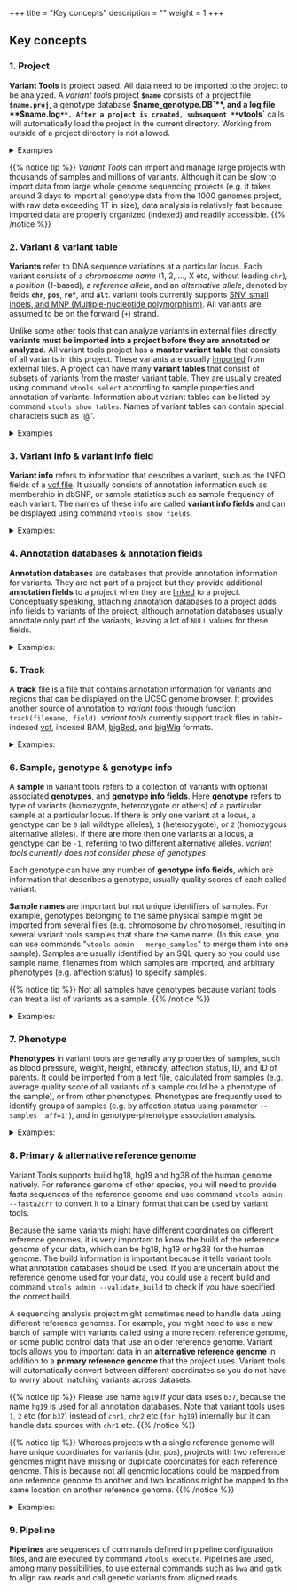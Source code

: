 +++
title = "Key concepts"
description = ""
weight = 1
+++

## Key concepts

### 1. Project

**Variant Tools** is project based. All data need to be imported to the project to be analyzed. A *variant tools* project **`$name`** consists of a project file **`$name.proj`**, a genotype database **$`name_genotype.DB`**, and a log file **`$name.log`**. After a project is created, subsequent **`vtools`** calls will automatically load the project in the current directory. Working from outside of a project directory is not allowed. 

<details> <summary> Examples </summary>

Let us create a sample project and import two datasets from the pilot phase of the 1000 genomes project: 

    % vtools init concept
    % vtools import CEU_hg38_all.vcf --build hg38 --sample_name CEU --var_info AA AC AN DP
    % vtools import JPT_hg38_all.vcf --sample_name JPT --var_info AA AC AN DP

 

The project properties can be displayed as follows 

    % vtools show project
    
    Project name:                concept
    Primary reference genome:    hg38
    Secondary reference genome:  
    Storage method:              hdf5
    Variant tables:              variant
    Annotation databases:  


</details>


{{% notice tip %}} 
*Variant Tools* can import and manage large projects with thousands of samples and millions of variants. Although it can be slow to import data from large whole genome sequencing projects (e.g. it takes around 3 days to import all genotype data from the 1000 genomes project, with raw data exceeding 1T in size), data analysis is relatively fast because imported data are properly organized (indexed) and readily accessible.
{{% /notice %}}

### 2. Variant & variant table

**Variants** refer to DNA sequence variations at a particular locus. Each variant consists of a *chromosome name* (1, 2, ..., X etc, without leading `chr`), a *position* (1-based), a *reference allele*, and an *alternative allele*, denoted by fields **`chr`**, **`pos`**, **`ref`**, and **`alt`**. variant tools currently supports [SNV, small indels, and MNP (Multiple-nucleotide polymorphism)][1]. All variants are assumed to be on the forward (`+`) strand. 

Unlike some other tools that can analyze variants in external files directly, **variants must be imported into a project before they are annotated or analyzed**. All variant tools project has a **master variant table** that consists of all variants in this project. These variants are usually [imported][2] from external files. A project can have many **variant tables** that consist of subsets of variants from the master variant table. They are usually created using command `vtools select` according to sample properties and annotation of variants. Information about variant tables can be listed by command `vtools show tables`. Names of variant tables can contain special characters such as '@'. 

<details> <summary> Examples </summary>

This project has a single **master variant table** with 4,858 variants: 

    % vtools show tables
    
    table      #variants     date message
    variant        4,839    May30 Master variant table
    

Each variant has chr, position, reference and alternative alleles, 

    % vtools output variant chr pos ref alt --limit 5
    
    1   1180123 T   C
    1   1180168 G   A
    1   1182895 C   T
    1   1184997 T   A
    1   1185051 G   A


We can select all variants with reference allele `T` and save the results to a **variant table** named `refT`, 

    % vtools select variant 'ref="T"' --to_table refT 'variants with reference allele T'
    
    Running: 3 1.5K/s in 00:00:00
    INFO: 780 variants selected.
    

Now there are two variant tables `variant` and `refT` in this project 

    % vtools show tables
    
    table      #variants     date message
    refT             780    May30 variants with reference allele T
    variant        4,839    May30 Master variant table
    

As you can see, all variants in table `refT` have reference allele `T`: 

    % vtools output refT chr pos ref alt --limit 5
    
    1   1180123 T   C
    1   1184997 T   A
    1   3631572 T   C
    1   6464441 T   C
    1   6464628 T   C
    

</details>




### 3. Variant info & variant info field

**Variant info** refers to information that describes a variant, such as the INFO fields of a [vcf file][3]. It usually consists of annotation information such as membership in dbSNP, or sample statistics such as sample frequency of each variant. The names of these info are called **variant info fields** and can be displayed using command `vtools show fields`. 

<details><summary>Examples:</summary> The project has 4 variant info fields `AA`, `AC`, `AN`, and `DP`, as shown by the following command 

    % vtools show fields
    
    variant.chr (char)      Chromosome name (VARCHAR)
    variant.pos (int)       Position (INT, 1-based)
    variant.ref (char)      Reference allele (VARCHAR, - for missing allele of an insertion)
    variant.alt (char)      Alternative allele (VARCHAR, - for missing allele of an deletion)
    variant.AA (char)
    variant.AC (int)
    variant.AN (int)
    variant.DP (int)
    refT.chr (char)         Chromosome name (VARCHAR)

    

These fields are imported from the INFO fields of the vcf file, and are the ancestral allele, total number of alternate alleles in called genotypes, total number of alleles in called genotypes, and Read Depth from MOSAIK BAM, respectively, for each variant. These fields could be outputted for each variant, 



    % vtools  output refT chr pos ref alt AA AC AN DP --limit 5
    
    1   1180123 T   C   T   4   114 3251
    1   1184997 T   A   T   1   178 7275
    1   3631572 T   C   C   156 156 1753
    1   6464441 T   C   T   12  172 4691
    1   6464628 T   C   T   9   176 6871
    

More variant info fields could be added to the project using command `vtools update`. 



    % vtools update variant --from_file CEU_hg38_all.vcf --var_info id 
    
    INFO: Using primary reference genome hg38 of the project.
    Getting existing variants: 100% [=======================] 4,839 372.4K/s in 00:00:00
    INFO: Updating variants from CEU_hg38_all.vcf (1/1)
    CEU_hg38_all.vcf: 100% [==================================] 3,512 7.4K/s in 00:00:00
    Getting existing variants: 100% [=======================] 4,839 368.5K/s in 00:00:00



    $ vtools output refT chr pos ref alt id AA AC AN DP -l 5
    
    1   1180123 T   C   .           T   4   114 3251
    1   1184997 T   A   .           T   1   178 7275
    1   3631572 T   C   rs2760321   C   156 156 1753
    1   6464441 T   C   rs11800462  T   12  172 4691
    1   6464628 T   C   rs3170675   T   9   176 6871
    

</details>



### 4. Annotation databases & annotation fields

**Annotation databases** are databases that provide annotation information for variants. They are not part of a project but they provide additional **annotation fields** to a project when they are [linked][4] to a project. Conceptually speaking, attaching annotation databases to a project adds info fields to variants of the project, although annotation databases usually annotate only part of the variants, leaving a lot of `NULL` values for these fields. 

<details><summary>Examples:</summary> Let us download and use an annotation database `dbSNP` version 135 for reference genome hg19

    % vtools use dbSNP
    
    INFO: Choosing version dbSNP-hg38_143 from 10 available databases.
    INFO: Downloading annotation database annoDB/dbSNP-hg38_143.ann
    INFO: Using annotation DB dbSNP as dbSNP in project concept.
    INFO: dbSNP version 143, created using vcf file downloaded from NCBI

This database provides the following **annotation fields** 

    % vtools show annotation dbSNP
    
    Annotation database dbSNP (version hg38_143)
    Description:            dbSNP version 143, created using vcf file downloaded from NCBI
    Database type:          variant
    Reference genome hg38:  chr, pos, ref, alt
      chr (char)
      pos (int)
      name (char)           DB SNP ID (rsname)
      ref (char)            Reference allele (as on the + strand)
      alt (char)            Alternative allele (as on the + strand)
      FILTER (char)         Inconsistent Genotype Submission For At Least One Sample
      RS (int)              dbSNP ID (i.e. rs number)
      RSPOS (int)           Chr position reported in dbSNP
      RV (int)              RS orientation is reversed
      VP (char)             Variation Property.  Documentation is at ftp://ftp.ncbi.nlm.nih.gov/snp/specs/dbSNP_BitField_latest.pdf
      GENEINFO (char)       Pairs each of gene symbol:gene id.  The gene symbol and id are delimited by a colon (</summary>and each pair is delimited by a vertical bar (|)
      dbSNPBuildID (int)    First dbSNP Build for RS
      SAO (int)             Variant Allele Origin: 0 - unspecified, 1 - Germline, 2 - Somatic, 3 - Both
      SSR (int)             Variant Suspect Reason Codes (may be more than one value added together) 0 - unspecified, 1 - Paralog, 2 - byEST, 4 - oldAlign, 8 - Para_EST, 16 - 1kg_failed,
                            1024 - other
      WGT (int)             Weight, 00 - unmapped, 1 - weight 1, 2 - weight 2, 3 - weight 3 or more
      VC (char)             Variation Class
      PM_flag (int)         Variant is Precious(Clinical,Pubmed Cited)
      TPA_flag (int)        Provisional Third Party Annotation(TPA) (currently rs from PHARMGKB who will give phenotype data)
      PMC_flag (int)        Links exist to PubMed Central article
      S3D_flag (int)        Has 3D structure - SNP3D table
      SLO_flag (int)        Has SubmitterLinkOut - From SNP->SubSNP->Batch.link_out
      NSF_flag (int)        Has non-synonymous frameshift A coding region variation where one allele in the set changes all downstream amino acids. FxnClass = 44
      NSM_flag (int)        Has non-synonymous missense A coding region variation where one allele in the set changes protein peptide. FxnClass = 42
      NSN_flag (int)        Has non-synonymous nonsense A coding region variation where one allele in the set changes to STOP codon (TER). FxnClass = 41
      REF_flag_flag (int)   Has reference A coding region variation where one allele in the set is identical to the reference sequence. FxnCode = 8
      SYN_flag (int)        Has synonymous A coding region variation where one allele in the set does not change the encoded amino acid. FxnCode = 3
      U3_flag (int)         In 3' UTR Location is in an untranslated region (UTR). FxnCode = 53
      U5_flag (int)         In 5' UTR Location is in an untranslated region (UTR). FxnCode = 55
      ASS_flag (int)        In acceptor splice site FxnCode = 73
      DSS_flag (int)        In donor splice-site FxnCode = 75
      INT_flag (int)        In Intron FxnCode = 6
      R3_flag (int)         In 3' gene region FxnCode = 13
      R5_flag (int)         In 5' gene region FxnCode = 15
      OTH_flag (int)        Has other variant with exactly the same set of mapped positions on NCBI refernce assembly.
      CFL_flag (int)        Has Assembly conflict. This is for weight 1 and 2 variant that maps to different chromosomes on different assemblies.
      ASP_flag (int)        Is Assembly specific. This is set if the variant only maps to one assembly
      MUT_flag (int)        Is mutation (journal citation, explicit fact): a low frequency variation that is cited in journal and other reputable sources
      VLD_flag (int)        Is Validated.  This bit is set if the variant has 2+ minor allele count based on frequency or genotype data.
      G5A_flag (int)        >5% minor allele frequency in each and all populations
      G5_flag (int)         >5% minor allele frequency in 1+ populations
      HD_flag (int)         Marker is on high density genotyping kit (50K density or greater).  The variant may have phenotype associations present in dbGaP.
      GNO_flag (int)        Genotypes available. The variant has individual genotype (in SubInd table).
      KGValidated_flag (int)
                            1000 Genome validated
      KGPhase1_flag (int)   1000 Genome phase 1 (incl. June Interim phase 1)
      KGPilot123_flag (int) 1000 Genome discovery all pilots 2010(1,2,3)
      KGPROD_flag (int)     Has 1000 Genome submission
      OTHERKG_flag (int)    non-1000 Genome submission
      PH3_flag (int)        HAP_MAP Phase 3 genotyped: filtered, non-redundant
      CDA_flag (int)        Variation is interrogated in a clinical diagnostic assay
      LSD_flag (int)        Submitted from a locus-specific database
      MTP_flag (int)        Microattribution/third-party annotation(TPA:GWAS,PAGE)
      OM_flag (int)         Has OMIM/OMIA
      NOC_flag (int)        Contig allele not present in variant allele list. The reference sequence allele at the mapped position is not present in the variant allele list, adjusted for
                            orientation.
      WTD_flag (int)        Is Withdrawn by submitter If one member ss is withdrawn by submitter, then this bit is set.  If all member ss' are withdrawn, then the rs is deleted to
                            SNPHistory
      NOV_flag (int)        Rs cluster has non-overlapping allele sets. True when rs set has more than 2 alleles from different submissions and these sets share no alleles in common.
      CAF (char)            An ordered, comma delimited list of allele frequencies based on 1000Genomes, starting with the reference allele followed by alternate alleles as ordered in the
                            ALT column. Where a 1000Genomes alternate allele is not in the dbSNPs alternate allele set, the allele is added to the ALT column.  The minor allele is the
                            second largest value in the list, and was previuosly reported in VCF as the GMAF.  This is the GMAF reported on the RefSNP and EntrezSNP pages and
                            VariationReporter
      COMMON (int)          RS is a common SNP.  A common SNP is one that has at least one 1000Genomes population with a minor allele of frequency >= 1% and for which 2 or more founders
                            contribute to that minor allele frequency.

    

The fields are now available in the project, 

    % vtools show fields
    
    variant.chr (char)      Chromosome name (VARCHAR)
    variant.pos (int)       Position (INT, 1-based)
    variant.ref (char)      Reference allele (VARCHAR, - for missing allele of an insertion)
    variant.alt (char)      Alternative allele (VARCHAR, - for missing allele of an deletion)
    variant.AA (char)
    variant.AC (int)
    variant.AN (int)
    variant.DP (int)
    variant.id (char)
    refT.chr (char)         Chromosome name (VARCHAR)
    dbSNP.chr (char)
    dbSNP.pos (int)
    dbSNP.name (char)       DB SNP ID (rsname)
    dbSNP.ref (char)        Reference allele (as on the + strand)
    dbSNP.alt (char)        Alternative allele (as on the + strand)
    dbSNP.FILTER (char)     Inconsistent Genotype Submission For At Least One Sample
    dbSNP.RS (int)          dbSNP ID (i.e. rs number)
    dbSNP.RSPOS (int)       Chr position reported in dbSNP
    dbSNP.RV (int)          RS orientation is reversed
    dbSNP.VP (char)         Variation Property.  Documentation is at ftp://ftp.ncbi.nlm.nih.gov/snp/specs/dbSNP_BitField_latest.pdf
    dbSNP.GENEINFO (char)   Pairs each of gene symbol:gene id.  The gene symbol and id are delimited by a colon (</summary>and each pair is delimited by a vertical bar (|)
    dbSNP.dbSNPBuildID (int)
                            First dbSNP Build for RS
    dbSNP.SAO (int)         Variant Allele Origin: 0 - unspecified, 1 - Germline, 2 - Somatic, 3 - Both
    dbSNP.SSR (int)         Variant Suspect Reason Codes (may be more than one value added together) 0 - unspecified, 1 - Paralog, 2 - byEST, 4 - oldAlign, 8 - Para_EST, 16 - 1kg_failed,
                            1024 - other
    dbSNP.WGT (int)         Weight, 00 - unmapped, 1 - weight 1, 2 - weight 2, 3 - weight 3 or more
    dbSNP.VC (char)         Variation Class
    dbSNP.PM_flag (int)     Variant is Precious(Clinical,Pubmed Cited)
    dbSNP.TPA_flag (int)    Provisional Third Party Annotation(TPA) (currently rs from PHARMGKB who will give phenotype data)
    dbSNP.PMC_flag (int)    Links exist to PubMed Central article
    dbSNP.S3D_flag (int)    Has 3D structure - SNP3D table
    dbSNP.SLO_flag (int)    Has SubmitterLinkOut - From SNP->SubSNP->Batch.link_out
    dbSNP.NSF_flag (int)    Has non-synonymous frameshift A coding region variation where one allele in the set changes all downstream amino acids. FxnClass = 44
    dbSNP.NSM_flag (int)    Has non-synonymous missense A coding region variation where one allele in the set changes protein peptide. FxnClass = 42
    dbSNP.NSN_flag (int)    Has non-synonymous nonsense A coding region variation where one allele in the set changes to STOP codon (TER). FxnClass = 41
    dbSNP.REF_flag_flag (int)
                            Has reference A coding region variation where one allele in the set is identical to the reference sequence. FxnCode = 8
    dbSNP.SYN_flag (int)    Has synonymous A coding region variation where one allele in the set does not change the encoded amino acid. FxnCode = 3
    dbSNP.U3_flag (int)     In 3' UTR Location is in an untranslated region (UTR). FxnCode = 53
    dbSNP.U5_flag (int)     In 5' UTR Location is in an untranslated region (UTR). FxnCode = 55
    dbSNP.ASS_flag (int)    In acceptor splice site FxnCode = 73
    dbSNP.DSS_flag (int)    In donor splice-site FxnCode = 75
    dbSNP.INT_flag (int)    In Intron FxnCode = 6
    dbSNP.R3_flag (int)     In 3' gene region FxnCode = 13
    dbSNP.R5_flag (int)     In 5' gene region FxnCode = 15
    dbSNP.OTH_flag (int)    Has other variant with exactly the same set of mapped positions on NCBI refernce assembly.
    dbSNP.CFL_flag (int)    Has Assembly conflict. This is for weight 1 and 2 variant that maps to different chromosomes on different assemblies.
    dbSNP.ASP_flag (int)    Is Assembly specific. This is set if the variant only maps to one assembly
    dbSNP.MUT_flag (int)    Is mutation (journal citation, explicit fact): a low frequency variation that is cited in journal and other reputable sources
    dbSNP.VLD_flag (int)    Is Validated.  This bit is set if the variant has 2+ minor allele count based on frequency or genotype data.
    dbSNP.G5A_flag (int)    >5% minor allele frequency in each and all populations
    dbSNP.G5_flag (int)     >5% minor allele frequency in 1+ populations
    dbSNP.HD_flag (int)     Marker is on high density genotyping kit (50K density or greater).  The variant may have phenotype associations present in dbGaP.
    dbSNP.GNO_flag (int)    Genotypes available. The variant has individual genotype (in SubInd table).
    dbSNP.KGValidated_flag (int)
                            1000 Genome validated
    dbSNP.KGPhase1_flag (int)
                            1000 Genome phase 1 (incl. June Interim phase 1)
    dbSNP.KGPilot123_flag (int)
                            1000 Genome discovery all pilots 2010(1,2,3)
    dbSNP.KGPROD_flag (int) Has 1000 Genome submission
    dbSNP.OTHERKG_flag (int)
                            non-1000 Genome submission
    dbSNP.PH3_flag (int)    HAP_MAP Phase 3 genotyped: filtered, non-redundant
    dbSNP.CDA_flag (int)    Variation is interrogated in a clinical diagnostic assay
    dbSNP.LSD_flag (int)    Submitted from a locus-specific database
    dbSNP.MTP_flag (int)    Microattribution/third-party annotation(TPA:GWAS,PAGE)
    dbSNP.OM_flag (int)     Has OMIM/OMIA
    dbSNP.NOC_flag (int)    Contig allele not present in variant allele list. The reference sequence allele at the mapped position is not present in the variant allele list, adjusted for
                            orientation.
    dbSNP.WTD_flag (int)    Is Withdrawn by submitter If one member ss is withdrawn by submitter, then this bit is set.  If all member ss' are withdrawn, then the rs is deleted to
                            SNPHistory
    dbSNP.NOV_flag (int)    Rs cluster has non-overlapping allele sets. True when rs set has more than 2 alleles from different submissions and these sets share no alleles in common.
    dbSNP.CAF (char)        An ordered, comma delimited list of allele frequencies based on 1000Genomes, starting with the reference allele followed by alternate alleles as ordered in the
                            ALT column. Where a 1000Genomes alternate allele is not in the dbSNPs alternate allele set, the allele is added to the ALT column.  The minor allele is the
                            second largest value in the list, and was previuosly reported in VCF as the GMAF.  This is the GMAF reported on the RefSNP and EntrezSNP pages and
                            VariationReporter
    dbSNP.COMMON (int)      RS is a common SNP.  A common SNP is one that has at least one 1000Genomes population with a minor allele of frequency >= 1% and for which 2 or more founders
                            contribute to that minor allele frequency.



These fields can be used just like **variant info fields**, 

    % vtools output refT chr pos ref alt dbSNP.name --limit 5
    
    1   1180123 T   C   rs111751804
    1   1184997 T   A   rs116321663
    1   3631572 T   C   rs2760321
    1   6464441 T   C   rs11800462
    1   6464628 T   C   rs3170675
    

As you can see, not all variants are in dbSNP. If we select variants that are in dbSNP, about half of variants are in dbSNP, 

    % vtools select variant 'dbSNP.chr is not NULL' -t inDBSNP 'variants in dbSNP version 143'
    
    Running: 18 8.3/s in 00:00:02
    INFO: 4833 variants selected.
    

We can check the details of variants in dbSNP using 

    % vtools output inDBSNP chr pos ref alt name GENEINFO --limit 5
    
   1    1180123 T   C   rs111751804 TTLL10:254173|TTLL10-AS1:100506376
    1   1180168 G   A   rs114390380 TTLL10:254173|TTLL10-AS1:100506376
    1   1182895 C   T   rs61733845  TTLL10:254173
    1   1184997 T   A   rs116321663 TTLL10:254173
    1   1185051 G   A   rs1320571   TTLL10:254173
    

</details>



### 5. Track

A **track** file is a file that contains annotation information for variants and regions that can be displayed on the UCSC genome browser. It provides another source of annotation to *variant tools* through function `track(filename, field)`. *variant tools* currently support track files in tabix-indexed [vcf][3], indexed BAM, [bigBed][5], and [bigWig][6] formats. 

<details><summary>Examples:</summary> If we download a [bigWig annotation file](http://www.iq-darwin.cremag.org/resources/encode/hg19/pliki/wgEncodeGisRnaSeqH1hescCellPapPlusRawRep1.bigWig) from the [UCSC ENCODE website][7], you can use it to annotate and select variants, 



    % vtools output variant chr pos ref alt 'track("wgEncodeGisRnaSeqH1hescCellPapPlusRawRep1.bigWig")' -l 10
    

    

</details>



### 6. Sample, genotype & genotype info

A **sample** in variant tools refers to a collection of variants with optional associated **genotypes**, and **genotype info fields**. Here **genotype** refers to type of variants (homozygote, heterozygote or others) of a particular sample at a particular locus. If there is only one variant at a locus, a genotype can be `0` (all wildtype alleles), `1` (heterozygote), or `2` (homozygous alternative alleles). If there are more then one variants at a locus, a genotype can be `-1`, referring to two different alternative alleles. *variant tools currently does not consider phase of genotypes*. 

Each genotype can have any number of **genotype info fields**, which are information that describes a genotype, usually quality scores of each called variant. 

**Sample names** are important but not unique identifiers of samples. For example, genotypes belonging to the same physical sample might be imported from several files (e.g. chromosome by chromosome), resulting in several variant tools samples that share the same name. (In this case, you can use commands "`vtools admin --merge_samples`" to merge them into one sample). Samples are usually identified by an SQL query so you could use sample name, filenames from which samples are imported, and arbitrary phenotypes (e.g. affection status) to specify samples. 


{{% notice tip %}}
Not all samples have genotypes because variant tools can treat a list of variants as a sample. 
{{% /notice %}}

<details><summary>Examples:</summary> This project has two samples with names `CEU` and `JPT`: 

    % vtools show samples
    
    sample_name filename
    CEU         CEU_hg38_all.vcf
    JPT         JPT_hg38_all.vcf


However, for this particular project, the samples are just lists of variants so there is no genotype and genotype fields. 

    % vtools show genotypes
    
    sample_name filename            num_genotypes   sample_genotype_fields
    CEU         CEU_hg38_all.vcf    3470            GT
    JPT         JPT_hg38_all.vcf    2878            GT  
    

</details>



### 7. Phenotype

**Phenotypes** in variant tools are generally any properties of samples, such as blood pressure, weight, height, ethnicity, affection status, ID, and ID of parents. It could be [imported][8] from a text file, calculated from samples (e.g. average quality score of all variants of a sample could be a phenotype of the sample), or from other phenotypes. Phenotypes are frequently used to identify groups of samples (e.g. by affection status using parameter `--samples 'aff=1'`), and in genotype-phenotype association analysis. 

<details><summary>Examples:</summary> This project does not have any genotype and existing phenotype, we can add a phenotype `num` as the number of variants in each sample: 

    % vtools phenotype --from_stat 'num=#(GT)'
    
    Calculating phenotype: 100% [==========================================] 2 2.0/s in 00:00:01
    INFO: 2 values of 1 phenotypes (1 new, 0 existing) of 2 samples are updated.

    

The samples are now have a phenotype called `num`, 

    % vtools show samples
    
    sample_name filename            num
    CEU         CEU_hg38_all.vcf    3470
    JPT         JPT_hg38_all.vcf    2878
    

</details>



### 8. Primary & alternative reference genome

Variant Tools supports build hg18, hg19 and hg38 of the human genome natively. For reference genome of other species, you will need to provide fasta sequences of the reference genome and use command `vtools admin --fasta2crr` to convert it to a binary format that can be used by variant tools. 

Because the same variants might have different coordinates on different reference genomes, it is very important to know the build of the reference genome of your data, which can be hg18, hg19 or hg38 for the human genome. The build information is important because it tells variant tools what annotation databases should be used. If you are uncertain about the reference genome used for your data, you could use a recent build and command `vtools admin --validate_build` to check if you have specified the correct build. 

A sequencing analysis project might sometimes need to handle data using different reference genomes. For example, you might need to use a new batch of sample with variants called using a more recent reference genome, or some public control data that use an older reference genome. Variant tools allows you to important data in an **alternative reference genome** in addition to a **primary reference genome** that the project uses. Variant tools will automatically convert between different coordinates so you do not have to worry about matching variants across datasets. 


{{% notice tip %}}
 Please use name `hg19` if your data uses `b37`, because the name `hg19` is used for all annotation databases. Note that variant tools uses `1`, `2` etc (for `b37`) instead of `chr1`, `chr2` etc (`for hg19`) internally but it can handle data sources with `chr1` etc. 
{{% /notice %}}
 
{{% notice tip %}}
Whereas projects with a single reference genome will have unique coordinates for variants (chr, pos), projects with two reference genomes might have missing or duplicate coordinates for each reference genome. This is because not all genomic locations could be mapped from one reference genome to another and two locations might be mapped to the same location on another reference genome. 
{{% /notice %}}


<details><summary>Examples:</summary> Our project uses reference genome hg38 so we used dbSNP version 143 . If you would like to use another version of dbSNP for this project, you can first add an alternative reference genome to the project by lifting over existing variants: 



    % vtools liftover hg19
    
    INFO: Downloading liftOver chain file from UCSC
    INFO: Exporting variants in BED format
    Exporting variants: 100% [===========================] 4,839 250.8K/s in 00:00:00
    INFO: Running UCSC liftOver tool
    Updating table variant: 100% [========================] 4,839 735.4/s in 00:00:06


    

The project now has two reference genomes 



    % vtools show project

    Project name:                concept
    Primary reference genome:    hg38
    Secondary reference genome:  hg19
    Storage method:              hdf5
    Variant tables:              inDBSNP
                                 refT
                                 variant
    Annotation databases:        dbSNP (~/.variant_tools/annoDB/dbSNP, hg38_143)


Now if we remove and re-link to dbSNP, we can use version 141 of the database 

    % vtools remove annotations dbSNP
    % vtools use dbSNP-hg19_141
    
    INFO: Downloading annotation database annoDB/dbSNP-hg19_141.ann
    INFO: Using annotation DB dbSNP as dbSNP in project concept.
    INFO: dbSNP version 141

    % vtools select variant 'dbSNP.chr is not NULL' -t inDBSNP 'variants in dbSNP version 141'
    
    Running: 18 484.7/s in 00:00:00
    INFO: 4833 variants selected.
    
<!-- 
A lot more variants are selected, showing the importance of using the latest version of database: 

    % vtools show tables -->
    

</details>



### 9. Pipeline

**Pipelines** are sequences of commands defined in pipeline configuration files, and are executed by command `vtools execute`. Pipelines are used, among many possibilities, to use external commands such as `bwa` and `gatk` to align raw reads and call genetic variants from aligned reads.

 [1]: /vat-docs/documentation/keyconcepts/supportedtypes/
 [2]: /vat-docs/documentation/vtools_commands/import/
 [3]: http://www.1000genomes.org/wiki/Analysis/Variant%20Call%20Format/vcf-variant-call-format-version-41
 [4]: /vat-docs/documentation/vtools_commands/use/
 [5]: http://genome.ucsc.edu/goldenPath/help/bigBed.html
 [6]: http://genome.ucsc.edu/goldenPath/help/bigWig.html
 [7]: http://genome.ucsc.edu/ENCODE/
 [8]: /vat-docs/documentation/vtools_commands/phenotype/